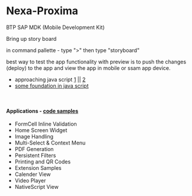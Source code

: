 # Nexa-Proxima
BTP SAP MDK (Mobile Development Kit)


Bring up story board 

in command pallette - type ">" then type "storyboard"

best way to test the app functionality with preview is to push the changes (deploy) to the app and view the app in mobile or ssam app device.

- approaching java script [1](https://www.youtube.com/watch?v=xB3ZmUH6GqU&ab_channel=CatherineLi) || [2]([https://youtu.be/X_FfHxMkkos](https://www.youtube.com/watch?v=X_FfHxMkkos&ab_channel=PhillipChoi))
- [some foundation in java script](https://www.youtube.com/watch?v=ogdtB_m6G5g&ab_channel=CleverProgrammer) 

</br> 

#### Applications - [code samples](https://github.com/SAP-samples/cloud-mdk-samples/tree/main/Showcase_Apps)

- FormCell Inline Validation
- Home Screen Widget
- Image Handling
- Multi-Select & Context Menu
- PDF Generation
- Persistent Filters
- Printing and QR Codes
- Extension Samples
- Calender View
- Video Player
- NativeScript View

</br> </br>

<!--

</br> </br>

#### Applications - [code samples](https://github.com/SAP-samples/cloud-mdk-samples/tree/main/Showcase_Apps)

- FormCell Inline Validation
- Home Screen Widget

-->
